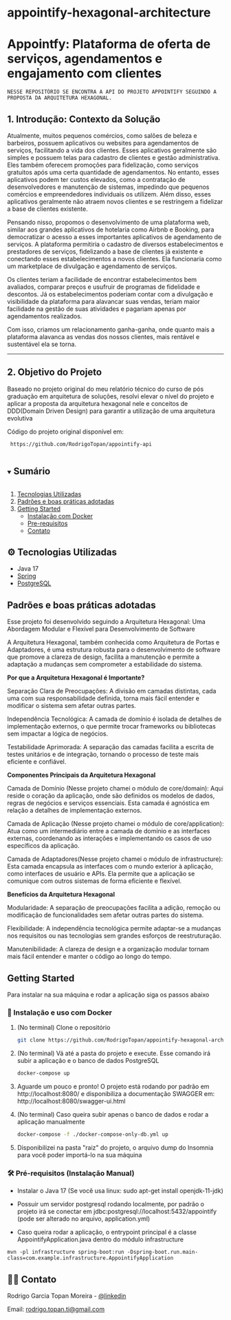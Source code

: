 #  appointify-hexagonal-architecture

# Appointfy: Plataforma de oferta de serviços, agendamentos e engajamento com clientes

```
NESSE REPOSITÓRIO SE ENCONTRA A API DO PROJETO APPOINTIFY SEGUINDO A PROPOSTA DA ARQUITETURA HEXAGONAL.

```

## 1. Introdução: Contexto da Solução 

Atualmente, muitos pequenos comércios, como salões de beleza e barbeiros, possuem aplicativos ou websites para agendamentos de serviços, facilitando a vida dos clientes. Esses aplicativos geralmente são simples e possuem telas para cadastro de clientes e gestão administrativa. Eles também oferecem promoções para fidelização, como serviços gratuitos após uma certa quantidade de agendamentos. No entanto, esses aplicativos podem ter custos elevados, como a contratação de desenvolvedores e manutenção de sistemas, impedindo que pequenos comércios e empreendedores individuais os utilizem. Além disso, esses aplicativos geralmente não atraem novos clientes e se restringem a fidelizar a base de clientes existente. 

Pensando nisso, propomos o desenvolvimento de uma plataforma web, similar aos grandes aplicativos de hotelaria como Airbnb e Booking, para democratizar o acesso a esses importantes aplicativos de agendamento de serviços. A plataforma permitiria o cadastro de diversos estabelecimentos e prestadores de serviços, fidelizando a base de clientes já existente e conectando esses estabelecimentos a novos clientes. Ela funcionaria como um marketplace de divulgação e agendamento de serviços.  

Os clientes teriam a facilidade de encontrar estabelecimentos bem avaliados, comparar preços e usufruir de programas de fidelidade e descontos. Já os estabelecimentos poderiam contar com a divulgação e visibilidade da plataforma para alavancar suas vendas, teriam maior facilidade na gestão de suas atividades e pagariam apenas por agendamentos realizados.  

Com isso, criamos um relacionamento ganha-ganha, onde quanto mais a plataforma alavanca as vendas dos nossos clientes, mais rentável e sustentável ela se torna. 

---
## 2. Objetivo do Projeto
Baseado no projeto original do meu relatório técnico do curso de pós graduação em arquitetura de soluções, resolvi elevar o nível do projeto e aplicar a proposta da arquitetura hexagonal nele e conceitos de DDD(Domain Driven Design) para garantir a utilização de uma arquitetura evolutiva

Código do projeto original disponível em:
```
 https://github.com/RodrigoTopan/appointify-api
```


<!-- TABLE OF CONTENTS -->
<details open="open">
  <summary><h2 style="display: inline-block">Sumário</h2></summary>
  <ol>
    <li><a href="#tech">Tecnologias Utilizadas</a></li>
    <li><a href="#design-pattern"> Padrões e boas práticas adotadas</a></li>
    <li>
      <a href="#getting-started">Getting Started</a>
      <ul>
        <li><a href="#docker-installation">Instalação com Docker</a></li>
        <li><a href="#prerequisites">Pre-requisitos</a></li>
        <li><a href="#contact">Contato</a></li>
      </ul>
    </li>
  </ol>
</details>



<div id="tech"></div>

## ⚙️ Tecnologias Utilizadas

* Java 17
* [Spring](https://spring.io/)
* [PostgreSQL](https://www.postgresql.org/)


<div id="design-pattern"></div>

## Padrões e boas práticas adotadas

Esse projeto foi desenvolvido seguindo a Arquitetura Hexagonal: Uma Abordagem Modular e Flexível para Desenvolvimento de Software

A Arquitetura Hexagonal, também conhecida como Arquitetura de Portas e Adaptadores, é uma estrutura robusta para o desenvolvimento de software que promove a clareza de design, facilita a manutenção e permite a adaptação a mudanças sem comprometer a estabilidade do sistema.

<b>Por que a Arquitetura Hexagonal é Importante?</b>

Separação Clara de Preocupações: A divisão em camadas distintas, cada uma com sua responsabilidade definida, torna mais fácil entender e modificar o sistema sem afetar outras partes.

Independência Tecnológica: A camada de domínio é isolada de detalhes de implementação externos, o que permite trocar frameworks ou bibliotecas sem impactar a lógica de negócios.

Testabilidade Aprimorada: A separação das camadas facilita a escrita de testes unitários e de integração, tornando o processo de teste mais eficiente e confiável.

<b>Componentes Principais da Arquitetura Hexagonal</b>

Camada de Domínio (Nesse projeto chamei o módulo de core/domain): Aqui reside o coração da aplicação, onde são definidos os modelos de dados, regras de negócios e serviços essenciais. Esta camada é agnóstica em relação a detalhes de implementação externos.

Camada de Aplicação (Nesse projeto chamei o módulo de core/application): Atua como um intermediário entre a camada de domínio e as interfaces externas, coordenando as interações e implementando os casos de uso específicos da aplicação.

Camada de Adaptadores(Nesse projeto chamei o módulo de infrastructure): Esta camada encapsula as interfaces com o mundo exterior à aplicação, como interfaces de usuário e APIs. Ela permite que a aplicação se comunique com outros sistemas de forma eficiente e flexível.

<b>Benefícios da Arquitetura Hexagonal</b>

Modularidade: A separação de preocupações facilita a adição, remoção ou modificação de funcionalidades sem afetar outras partes do sistema.

Flexibilidade: A independência tecnológica permite adaptar-se a mudanças nos requisitos ou nas tecnologias sem grandes esforços de reestruturação.

Manutenibilidade: A clareza de design e a organização modular tornam mais fácil entender e manter o código ao longo do tempo.


<div id="getting-started"></div>

## Getting Started

Para instalar na sua máquina e rodar a aplicação siga os passos abaixo


<div id="docker-installation"></div>

### 🐋 Instalação e uso com Docker

1. (No terminal) Clone o repositório
   ```sh
   git clone https://github.com/RodrigoTopan/appointify-hexagonal-architecture
   ```

2. (No terminal) Vá até a pasta do projeto e execute. Esse comando irá subir a aplicação e o banco de dados PostgreSQL
   ```sh
   docker-compose up
   ```

3. Aguarde um pouco e pronto! O projeto está rodando por padrão em http://localhost:8080/ e disponibiliza a documentação SWAGGER em: http://localhost:8080/swagger-ui.html

4. (No terminal) Caso queira subir apenas o banco de dados e rodar a aplicação manualmente
   ```sh
   docker-compose -f ./docker-compose-only-db.yml up
   ```

6. Disponibilizei na pasta "raiz" do projeto, o arquivo dump do Insomnia para você poder importá-lo na sua máquina

<div id="prerequisites"></div>

### 🛠️ Pré-requisitos (Instalação Manual)

* Instalar o Java 17 (Se você usa linux: sudo apt-get install openjdk-11-jdk)

* Possuir um servidor postgresql rodando localmente, por padrão o projeto irá se conectar em jdbc:postgresql://localhost:5432/appointify (pode ser alterado no arquivo, application.yml)

* Caso queira rodar a aplicação, o entrypoint principal é a classe AppointifyApplication.java dentro do módulo infrastructure
```
mvn -pl infrastructure spring-boot:run -Dspring-boot.run.main-class=com.example.infrastructure.AppointifyApplication
```

<div id="contact"></div>

## 🧑‍💼 Contato

Rodrigo Garcia Topan Moreira - [@linkedin](https://www.linkedin.com/in/rodrigotopan)

Email: rodrigo.topan.ti@gmail.com
